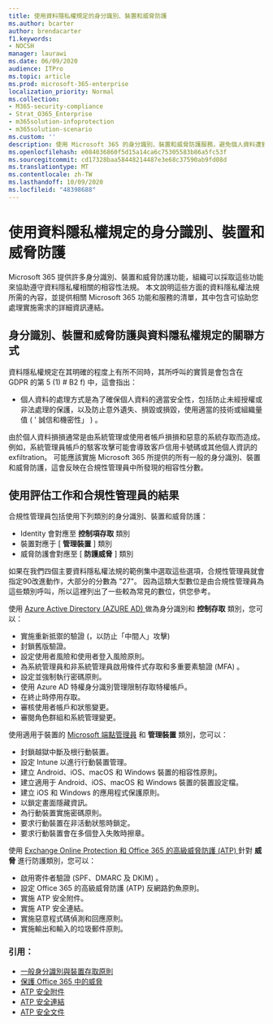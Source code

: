 ```yaml
---
title: 使用資料隱私權規定的身分識別、裝置和威脅防護
ms.author: bcarter
author: brendacarter
f1.keywords:
- NOCSH
manager: laurawi
ms.date: 06/09/2020
audience: ITPro
ms.topic: article
ms.prod: microsoft-365-enterprise
localization_priority: Normal
ms.collection:
- M365-security-compliance
- Strat_O365_Enterprise
- m365solution-infoprotection
- m365solution-scenario
ms.custom: ''
description: 使用 Microsoft 365 的身分識別、裝置和威脅防護服務，避免個人資料遭到破壞。
ms.openlocfilehash: e084036860f5d15a14ca6c75305583b86a5fc53f
ms.sourcegitcommit: cd17328baa58448214487e3e68c37590ab9fd08d
ms.translationtype: MT
ms.contentlocale: zh-TW
ms.lasthandoff: 10/09/2020
ms.locfileid: "48398688"
---
```

# <a name="use-identity-device-and-threat-protection-for-data-privacy-regulation"></a>使用資料隱私權規定的身分識別、裝置和威脅防護

Microsoft 365 提供許多身分識別、裝置和威脅防護功能，組織可以採取這些功能來協助遵守資料隱私權相關的相容性法規。 本文說明這些方面的資料隱私權法規所需的內容，並提供相關 Microsoft 365 功能和服務的清單，其中包含可協助您處理實施需求的詳細資訊連結。

## <a name="how-identity-device-and-threat-protection-relate-to-data-privacy-regulation"></a>身分識別、裝置和威脅防護與資料隱私權規定的關聯方式

資料隱私權規定在其明確的程度上有所不同時，其所呼叫的實質是會包含在 GDPR 的第 5 (1) # B2 f) 中，這會指出： 

- 個人資料的處理方式是為了確保個人資料的適當安全性，包括防止未經授權或非法處理的保護，以及防止意外遺失、損毀或損毀，使用適當的技術或組織量值 ( ' 誠信和機密性」 ) 。

由於個人資料損損通常是由系統管理或使用者帳戶損損和惡意的系統存取而造成。 例如，系統管理員帳戶的駭客攻擊可能會導致客戶信用卡號碼或其他個人資訊的 exfiltration。 可能應該實施 Microsoft 365 所提供的所有一般的身分識別、裝置和威脅防護，這會反映在合規性管理員中所發現的相容性分數。

## <a name="using-the-results-of-your-assessment-work-and-compliance-manager"></a>使用評估工作和合規性管理員的結果

合規性管理員包括使用下列類別的身分識別、裝置和威脅防護：

- Identity 會對應至 **控制項存取** 類別
- 裝置對應于 [ **管理裝置** ] 類別
- 威脅防護會對應至 [ **防護威脅** ] 類別
 
如果在我們四個主要資料隱私權法規的範例集中選取這些選項，合規性管理員就會指定90改進動作，大部分的分數為 "27"。 因為這類大型數位是由合規性管理員為這些類別呼叫，所以這裡列出了一些較為常見的數位，供您參考。

使用 [Azure Active Directory (AZURE AD) ](https://azure.microsoft.com/services/active-directory/) 做為身分識別和 **控制存取** 類別，您可以：

- 實施重新抵禦的驗證 (，以防止「中間人」攻擊) 
- 封鎖舊版驗證。
- 設定使用者風險和使用者登入風險原則。
- 為系統管理員和非系統管理員啟用條件式存取和多重要素驗證 (MFA) 。
- 設定並強制執行密碼原則。
- 使用 Azure AD 特權身分識別管理限制存取特權帳戶。
- 在終止時停用存取。
- 審核使用者帳戶和狀態變更。
- 審閱角色群組和系統管理變更。

使用適用于裝置的 [Microsoft 端點管理員](https://www.microsoft.com/microsoft-365/microsoft-endpoint-manager) 和 **管理裝置** 類別，您可以：

- 封鎖越獄中斷及根行動裝置。
- 設定 Intune 以進行行動裝置管理。
- 建立 Android、iOS、macOS 和 Windows 裝置的相容性原則。
- 建立適用于 Android、iOS、macOS 和 Windows 裝置的裝置設定檔。
- 建立 iOS 和 Windows 的應用程式保護原則。
- 以鎖定畫面隱藏資訊。
- 為行動裝置實施密碼原則。
- 要求行動裝置在非活動狀態時鎖定。
- 要求行動裝置會在多個登入失敗時擦章。

使用 [Exchange Online Protection 和 Office 365 的高級威脅防護 (ATP) ](../security/office-365-security/office-365-atp.md) 針對 **威脅** 進行防護類別，您可以：

- 啟用寄件者驗證 (SPF、DMARC 及 DKIM) 。
- 設定 Office 365 的高級威脅防護 (ATP) 反網路釣魚原則。
- 實施 ATP 安全附件。
- 實施 ATP 安全連結。
- 實施惡意程式碼偵測和回應原則。
- 實施輸出和輸入的垃圾郵件原則。

### <a name="references"></a>引用：

- [一般身分識別與裝置存取原則](../security/office-365-security/identity-access-policies.md)
- [保護 Office 365 中的威脅](https://support.office.com/article/protect-against-threats-in-office-365-b10023f6-f30f-45d3-b3ad-b71aa4aa0d58)
- [ATP 安全附件](../security/office-365-security/atp-safe-attachments.md)
- [ATP 安全連結](../security/office-365-security/atp-safe-links.md)
- [ATP 安全文件](../security/office-365-security/safe-docs.md)
